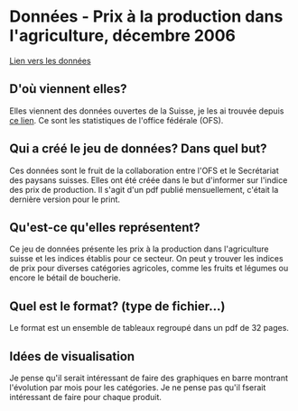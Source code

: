 # Données - Prix à la production dans l'agriculture, décembre 2006
[Lien vers les données](https://www.bfs.admin.ch/asset/fr/057-0612)
## D'où viennent elles?
Elles viennent des données ouvertes de la Suisse, je les ai trouvée depuis [ce lien](https://opendata.swiss/fr/). Ce sont les statistiques de l'office fédérale (OFS).
## Qui a créé le jeu de données? Dans quel but? 
Ces données sont le fruit de la collaboration entre l'OFS et le Secrétariat des paysans suisses.
Elles ont été créée dans le but d'informer sur l'indice des prix de production. Il s'agit d'un pdf publié mensuellement, c'était la dernière version pour le print.
## Qu'est-ce qu'elles représentent?
Ce jeu de données présente les prix à la production dans l'agriculture suisse et les indices établis pour ce secteur. On peut y trouver les indices de prix pour diverses catégories agricoles, comme les fruits et légumes ou encore le bétail de boucherie.
## Quel est le format? (type de fichier...)
Le format est un ensemble de tableaux regroupé dans un pdf de 32 pages.
## Idées de visualisation
Je pense qu'il serait intéressant de faire des graphiques en barre montrant l'évolution par mois pour les catégories. Je ne pense pas qu'il fserait intéressant de faire pour chaque produit. 
